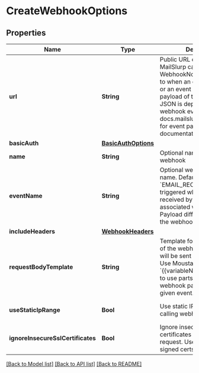 # CreateWebhookOptions

## Properties
Name | Type | Description | Notes
------------ | ------------- | ------------- | -------------
**url** | **String** | Public URL on your server that MailSlurp can post WebhookNotification payload to when an email is received or an event is trigger. The payload of the submitted JSON is dependent on the webhook event type. See docs.mailslurp.com/webhooks for event payload documentation. | 
**basicAuth** | [**BasicAuthOptions**](BasicAuthOptions) |  | [optional] 
**name** | **String** | Optional name for the webhook | [optional] 
**eventName** | **String** | Optional webhook event name. Default is &#x60;EMAIL_RECEIVED&#x60; and is triggered when an email is received by the inbox associated with the webhook. Payload differ according to the webhook event name. | [optional] 
**includeHeaders** | [**WebhookHeaders**](WebhookHeaders) |  | [optional] 
**requestBodyTemplate** | **String** | Template for the JSON body of the webhook request that will be sent to your server. Use Moustache style &#x60;{{variableName}}&#x60; templating to use parts of the standard webhook payload for the given event. | [optional] 
**useStaticIpRange** | **Bool** | Use static IP range when calling webhook endpoint | [optional] [default to false]
**ignoreInsecureSslCertificates** | **Bool** | Ignore insecure SSL certificates when sending request. Useful for self-signed certs. | [optional] 

[[Back to Model list]](../README#documentation-for-models) [[Back to API list]](../README#documentation-for-api-endpoints) [[Back to README]](../README)


